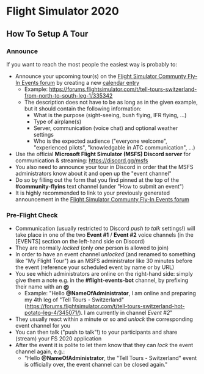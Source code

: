 # Flight Simulator 2020

## How To Setup A Tour

### Announce

If you want to reach the most people the easiest way is probably to:

- Announce your upcoming tour(s) on the [Flight Simulator Communty Fly-In Events forum](https://forums.flightsimulator.com/c/community/community-fly-in-events/) by creating a new [calendar entry](https://forums.flightsimulator.com/c/community/community-fly-in-events/l/calendar)
  - Example: https://forums.flightsimulator.com/t/tell-tours-switzerland-from-north-to-south-leg-1/335342
  - The description does not have to be as long as in the given example, but it should contain the following information:
    - What is the purpose (sight-seeing, bush flying, IFR flying, ...)
    - Type of airplane(s)
    - Server, communication (voice chat) and optional weather settings
    - Who is the expected audience ("everyone welcome", "experienced pilots", "knowledgable in ATC communication", ...)
- Use the official **Microsoft Flight Simulator (MSFS) Discord server** for communication & streaming: https://discord.gg/msfs
 - You also need to announce your tour in Discord in order that the MSFS administrators know about it and open up the "event channel"
 - Do so by filling out the form that you find pinned at the top of the **#community-flyins** text channel (under "How to submit an event")
 - It is highly recommended to link to your previously generated announcement in the [Flight Simulator Communty Fly-In Events forum](https://forums.flightsimulator.com/c/community/community-fly-in-events/)
 
 ### Pre-Flight Check
 
 - Communication (usually restricted to Discord *push to talk* settings!) will take place in one of the two **Event #1** / **Event #2** voice channels (in the [EVENTS] section on the left-hand side on Discord)
 - They are normally *locked* (only *one* person is allowed to join)
 - In order to have an event channel *unlocked* (and renamed to something like "My Flight Tour") as an MSFS administrator like 30 minutes before the event (reference your scheduled event by name or by URL)
 - You see which administrators are online on the right-hand side: simply give them a note e.g. in the **#flight-events-bot** channel, by prefixing their name with an **@**
   - Example: "Hello **@NameOfAdministrator**, I am online and preparing my 4th leg of "Tell Tours - Switzerland" (https://forums.flightsimulator.com/t/tell-tours-switzerland-hot-potato-leg-4/345071/). I am currently in channel *Event #2*"
 - They usually react within a minute or so and *unlock* the corresponding event channel for you
 - You can then talk ("push to talk"!) to your participants and share (stream) your FS 2020 application
 - After the event it is polite to let them know that they can *lock* the event channel again, e.g.:
   - "Hello **@NameOfAdministrator**, the "Tell Tours - Switzerland" event is officially over, the event channel can be closed again."
 
